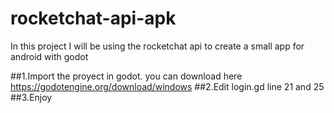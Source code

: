 # rocketchat-api-apk
In this project I will be using the rocketchat api to create a small app for android with godot



##1.Import the proyect in godot. 
you can download here
https://godotengine.org/download/windows
##2.Edit login.gd line 21 and 25
##3.Enjoy 
